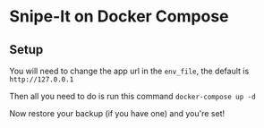 # Snipe-It on Docker Compose

## Setup

You will need to change the app url in the `env_file`, the default is `http://127.0.0.1`

Then all you need to do is run this command
```docker-compose up -d```

Now restore your backup (if you have one) and you're set!
